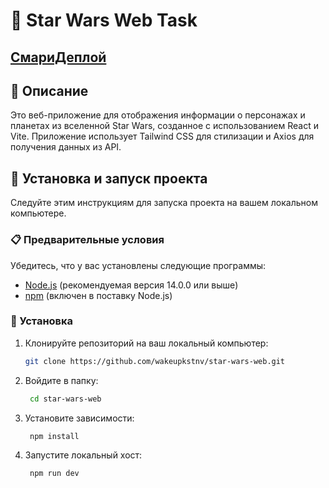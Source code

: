 # 🌌 Star Wars Web Task

## [СмариДеплой](https://star-wars-web-18pm.vercel.app)

## 📝 Описание

Это веб-приложение для отображения информации о персонажах и планетах из вселенной Star Wars, созданное с использованием React и Vite. Приложение использует Tailwind CSS для стилизации и Axios для получения данных из API.

## 🚀 Установка и запуск проекта

Следуйте этим инструкциям для запуска проекта на вашем локальном компьютере.

### 📋 Предварительные условия

Убедитесь, что у вас установлены следующие программы:
- [Node.js](https://nodejs.org/) (рекомендуемая версия 14.0.0 или выше)
- [npm](https://www.npmjs.com/) (включен в поставку Node.js)

### 🔧 Установка

1. Клонируйте репозиторий на ваш локальный компьютер:
   ```sh
   git clone https://github.com/wakeupkstnv/star-wars-web.git

2. Войдите в папку:
   ```sh
    cd star-wars-web
3. Установите зависимости:
   ```sh
    npm install

4. Запустите локальный хост:
   ```sh
    npm run dev